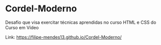 # Cordel-Moderno
Desafio que visa exercitar técnicas aprendidas no curso HTML e CSS do Curso em Vídeo

Link: https://filipe-mendes13.github.io/Cordel-Moderno/
